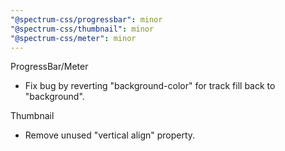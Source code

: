```yaml
---
"@spectrum-css/progressbar": minor
"@spectrum-css/thumbnail": minor
"@spectrum-css/meter": minor
---
```


ProgressBar/Meter

- Fix bug by reverting "background-color" for track fill back to "background".

Thumbnail

- Remove unused "vertical align" property.
